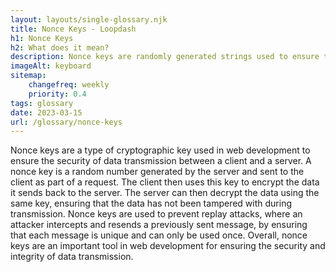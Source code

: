 ```yaml
--- 
layout: layouts/single-glossary.njk
title: Nonce Keys - Loopdash
h1: Nonce Keys
h2: What does it mean?
description: Nonce keys are randomly generated strings used to ensure the security of form submissions and prevent unauthorized access to sensitive data in Wordpress.
imageAlt: keyboard
sitemap:
	changefreq: weekly
	priority: 0.4
tags: glossary
date: 2023-03-15
url: /glossary/nonce-keys
---
```


Nonce keys are a type of cryptographic key used in web development to ensure the security of data transmission between a client and a server. A nonce key is a random number generated by the server and sent to the client as part of a request. The client then uses this key to encrypt the data it sends back to the server. The server can then decrypt the data using the same key, ensuring that the data has not been tampered with during transmission. Nonce keys are used to prevent replay attacks, where an attacker intercepts and resends a previously sent message, by ensuring that each message is unique and can only be used once. Overall, nonce keys are an important tool in web development for ensuring the security and integrity of data transmission.
